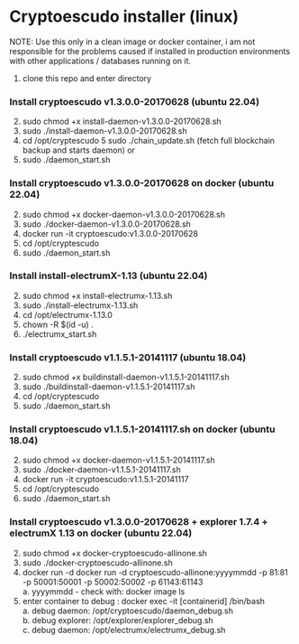 # Cryptoescudo installer (linux)

NOTE: Use this only in a clean image or docker container, i am not responsible for the problems caused if installed in production environments with other applications / databases running on it. 

   1. clone this repo and enter directory  

### Install cryptoescudo v1.3.0.0-20170628 (ubuntu 22.04)
     
   2. sudo chmod +x install-daemon-v1.3.0.0-20170628.sh   
   3. sudo ./install-daemon-v1.3.0.0-20170628.sh
   4. cd /opt/cryptescudo
   5 sudo ./chain_update.sh (fetch full blockchain backup and starts daemon)
   or
   5. sudo ./daemon_start.sh 
   
### Install cryptoescudo v1.3.0.0-20170628 on docker (ubuntu 22.04)
   
   2. sudo chmod +x docker-daemon-v1.3.0.0-20170628.sh   
   3. sudo ./docker-daemon-v1.3.0.0-20170628.sh
   4. docker run -it cryptoescudo:v1.3.0.0-20170628
   5. cd /opt/cryptescudo
   6. sudo ./daemon_start.sh

### Install install-electrumX-1.13 (ubuntu 22.04)
     
   2. sudo chmod +x install-electrumx-1.13.sh   
   3. sudo ./install-electrumx-1.13.sh
   4. cd /opt/electrumx-1.13.0
   5. chown -R $(id -u) .
   5. ./electrumx_start.sh

### Install cryptoescudo v1.1.5.1-20141117 (ubuntu 18.04)
        
   2. sudo chmod +x buildinstall-daemon-v1.1.5.1-20141117.sh   
   3. sudo ./buildinstall-daemon-v1.1.5.1-20141117.sh
   4. cd /opt/cryptescudo
   5. sudo ./daemon_start.sh
   
### Install cryptoescudo v1.1.5.1-20141117.sh on docker (ubuntu 18.04)
    
   2. sudo chmod +x docker-daemon-v1.1.5.1-20141117.sh   
   3. sudo ./docker-daemon-v1.1.5.1-20141117.sh
   4. docker run -it cryptoescudo:v1.1.5.1-20141117
   5. cd /opt/cryptescudo
   6. sudo ./daemon_start.sh

### Install cryptoescudo v1.3.0.0-20170628 + explorer 1.7.4 + electrumX 1.13 on docker (ubuntu 22.04)
   
   2. sudo chmod +x docker-cryptoescudo-allinone.sh
   3. sudo ./docker-cryptoescudo-allinone.sh
   4. docker run -d docker run -d cryptoescudo-allinone:yyyymmdd -p 81:81 -p 50001:50001 -p 50002:50002 -p 61143:61143    
      a. yyyymmdd - check with: docker image ls
   6. enter container to debug : docker exec -it [containerid] /bin/bash   
      a. debug daemon: /opt/cryptoescudo/daemon_debug.sh   
      b. debug explorer: /opt/explorer/explorer_debug.sh   
      c. debug daemon: /opt/electrumx/electrumx_debug.sh   
   
   
    
